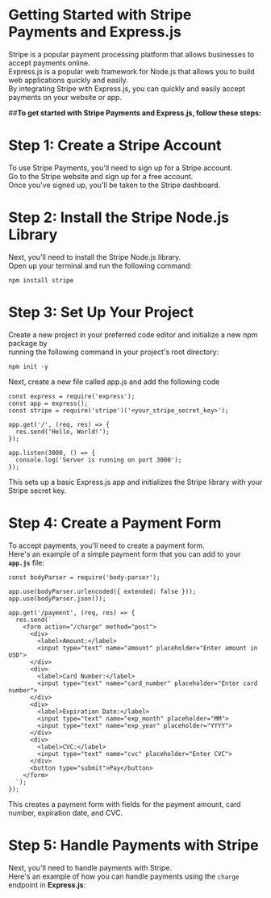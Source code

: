 # Getting Started with Stripe Payments and Express.js
<p>
Stripe is a popular payment processing platform that allows businesses to accept payments online. </br>
Express.js is a popular web framework for Node.js that allows you to build web applications quickly and easily. </br>
By integrating Stripe with Express.js, you can quickly and easily accept payments on your website or app.</br>
</p>

##**To get started with Stripe Payments and Express.js, follow these steps:**

# Step 1: Create a Stripe Account

To use Stripe Payments, you'll need to sign up for a Stripe account. </br>
Go to the Stripe website and sign up for a free account. </br>
Once you've signed up, you'll be taken to the Stripe dashboard.</br>

# Step 2: Install the Stripe Node.js Library

Next, you'll need to install the Stripe Node.js library.</br>
Open up your terminal and run the following command:</br>
```
npm install stripe
```

# Step 3: Set Up Your Project

Create a new project in your preferred code editor and initialize a new npm package by </br> 
running the following command in your project's root directory:</br>
```
npm init -y
```
Next, create a new file called app.js and add the following code
```
const express = require('express');
const app = express();
const stripe = require('stripe')('<your_stripe_secret_key>');

app.get('/', (req, res) => {
  res.send('Hello, World!');
});

app.listen(3000, () => {
  console.log('Server is running on port 3000');
});

```
This sets up a basic Express.js app and initializes the Stripe library with your Stripe secret key.

# Step 4: Create a Payment Form

To accept payments, you'll need to create a payment form. </br>
Here's an example of a simple payment form that you can add to your **`app.js`** file:</br>

```
const bodyParser = require('body-parser');

app.use(bodyParser.urlencoded({ extended: false }));
app.use(bodyParser.json());

app.get('/payment', (req, res) => {
  res.send(`
    <form action="/charge" method="post">
      <div>
        <label>Amount:</label>
        <input type="text" name="amount" placeholder="Enter amount in USD">
      </div>
      <div>
        <label>Card Number:</label>
        <input type="text" name="card_number" placeholder="Enter card number">
      </div>
      <div>
        <label>Expiration Date:</label>
        <input type="text" name="exp_month" placeholder="MM">
        <input type="text" name="exp_year" placeholder="YYYY">
      </div>
      <div>
        <label>CVC:</label>
        <input type="text" name="cvc" placeholder="Enter CVC">
      </div>
      <button type="submit">Pay</button>
    </form>
  `);
});

```
This creates a payment form with fields for the payment amount, card number, expiration date, and CVC.

# Step 5: Handle Payments with Stripe

Next, you'll need to handle payments with Stripe.</br>
Here's an example of how you can handle payments using the `charge` endpoint in **Express.js**:</br>




